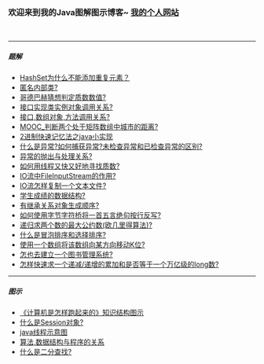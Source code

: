 ### 欢迎来到我的Java图解图示博客~ [我的个人网站](http://www.ykmimi.com)

<br>

---


##### 题解


- [HashSet为什么不能添加重复元素？](https://www.processon.com/view/link/5b068e01e4b05f5d6b6adac5)
- [匿名内部类?](https://www.processon.com/view/link/5b025103e4b0da6de331d848)
- [哥德巴赫猜想判定质数数值?](https://www.processon.com/view/link/5b01287de4b06a40445ecd00)
- [接口实现类实例对象调用关系?](https://www.processon.com/view/link/5afe9de3e4b0ceccca8644d7)
- [接口,数组对象,方法调用关系?](https://www.processon.com/view/link/5afd3b1ee4b0595cc890063b)
- [MOOC_判断两个处于矩阵数组中城市的距离?](https://www.processon.com/view/link/5b028e52e4b05615d25162a5)
- [2进制快速记忆法之java小实现](https://www.processon.com/view/link/5b06d700e4b05615d25d1069)
- [什么是异常?如何捕获异常?未检查异常和已检查异常的区别?](https://www.processon.com/view/link/5b0b8f0be4b0fccf723ba252)
- [异常的抛出与处理关系?](https://www.processon.com/view/link/5b0cf2cde4b037160971ab27)
- [如何用线程又快又好地寻找质数?](https://www.processon.com/view/link/5b0fc4abe4b06350d449773d)
- [IO流中FileInputStream的作用?](https://www.processon.com/view/link/5b134ac8e4b07596cf3a6a40)
- [IO流怎样复制一个文本文件?](https://www.processon.com/view/link/5b14b4bae4b00490ac850da2)
- [学生成绩的数据结构?](https://www.processon.com/view/link/5b172f85e4b06350d4535b9d)
- [有继承关系对象生成顺序?](https://www.processon.com/view/link/5b19fe9ae4b07596cf45c741)
- [如何使用字节字符桥将一首五言绝句按行反写?](https://www.processon.com/view/link/5b1a3880e4b00490ac8f5f40)
- [递归求两个数的最大公约数(欧几里得算法)?](https://www.processon.com/view/link/5b1c844ae4b02e4b26ff5b72)
- [什么是冒泡排序和选择排序?](https://www.processon.com/view/link/5b1de65ae4b07596cf49e709)
- [使用一个数组将该数组向某方向移动K位?](https://www.processon.com/view/link/5b1f335de4b02e4b27030e37)
- [怎也去建立一个图书管理系统?](https://www.processon.com/view/link/5b24b04ae4b06d15ca94aedb)
- [怎样快速求一个递减/递增的累加和是否等于一个万亿级的long数?](https://www.processon.com/view/link/5b214776e4b03f9d25208e66)

---


##### 图示


- [《计算机是怎样跑起来的》知识结构图示](https://www.processon.com/view/link/5b2efda6e4b0e9fd2569fccf)
- [什么是Session对象?](https://www.processon.com/view/link/5a3b64ade4b07c8d894161e1)
- [java线程示意图](https://www.processon.com/view/link/5b0e22afe4b009aef59037b7)
- [算法,数据结构与程序的关系](https://www.processon.com/view/link/5ad1e6eee4b0b74a6dd6955e)
- [什么是二分查找?](https://www.processon.com/view/link/5b2308e4e4b02539617ea55c)




<br>
<br>
<br>
<center>

<script type="text/javascript" src="//ra.revolvermaps.com/0/0/3.js?i=0xu0ctk7f3j&amp;b=0&amp;s=40&amp;m=2&amp;cl=baf01f&amp;co=0a0d74&amp;cd=ff9700&amp;v0=66&amp;v1=60&amp;r=1" async="async"></script>

</center>
<br>
<br>

